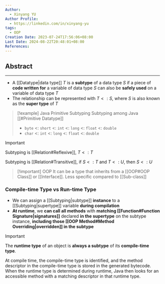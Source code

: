 ```yaml
---
Author:
  - Xinyang YU
Author Profile:
  - https://linkedin.com/in/xinyang-yu
tags:
  - OOP
Creation Date: 2023-07-24T17:56:06+08:00
Last Date: 2024-08-22T20:48:01+08:00
References: 
---
```

## Abstract
---
- A [[Datatype|data type]] $T$ is a **subtype** of a data type $S$ if a piece of **code written for** a variable of data type $S$ can also be **safely used** on a variable of data type $T$
- The relationship can be represented with $T <: S$, where $S$ is also known as the **super type** of $T$

>[!example] Java Primitive Subtyping
> Subtyping among Java [[#Primitive Datatype]]
> - `byte` <: `short` <: `int` <: `long` <: `float` <: `double`
> - `char` <: `int` <: `long` <: `float` <: `double`

>[!important]
> Subtyping is [[Relation#Reflexive]], $T <: T$
> 
> Subtyping is [[Relation#Transitive]], if $S <: T$ and $T <: U$, then $S <: U$

>[!important] OOP 
> It can be a type that inherits from a [[OOP#OOP Class]] or [[Interface]]. Less specific compared to [[Sub-class]]


### Compile-time Type vs Run-time Type
- We can assign a [[Subtyping|subtype]] **instance** to a [[Subtyping|supertype]] variable **during compilation**
- **At runtime**, we **can call all methods** with **matching [[Function#Function Signature|signatures]]** declared **in the supertype** on the subtype instance, **including those [[OOP Method#Method Overriding|overridden]] in the subtype**

>[!important]
> The **runtime type** of an object is **always a subtype** of its **compile-time type**.
> 
> At compile time, the compile-time type is identified, and the method descriptor in the compile-time type is stored in the generated bytecode. When the runtime type is determined during runtime, Java then looks for an accessible method with a matching descriptor in that runtime type.



